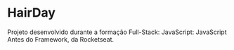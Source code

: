 # HairDay
Projeto desenvolvido durante a formação Full-Stack: JavaScript: JavaScript Antes do Framework, da Rocketseat.
